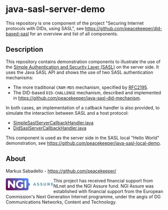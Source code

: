 # java-sasl-server-demo

This repository is one component of the project "Securing Internet protocols with DIDs, using SASL",
see https://github.com/peacekeeper/did-based-sasl for an overview and list of all components.

## Description

This repository contains demonstration components to illustrate the use of the [Simple Authentication and Security Layer (SASL)](https://www.rfc-editor.org/rfc/rfc4422.html)
on the server side. It uses the Java SASL API and shows the use of two SASL authentication mechanisms:

- The more traditional `CRAM-MD5` mechanism, specified by [RFC2195](https://www.rfc-editor.org/rfc/rfc2195.html).
- The DID-based `DID-CHALLENGE` mechanism, described and implemented in https://github.com/peacekeeper/java-sasl-did-mechanism.

In both cases, an implementation of a callback handler is also provided, to simulate the interaction between SASL and
a host protocol:

- [SimpleSaslServerCallbackHandler.java](https://github.com/peacekeeper/java-sasl-server-demo/blob/main/src/main/java/demo/sasl/server/SimpleSaslServerCallbackHandler.java)
- [DidSaslServerCallbackHandler.java](https://github.com/peacekeeper/java-sasl-server-demo/blob/main/src/main/java/demo/sasl/server/did/DidSaslServerCallbackHandler.java)

This component is used as the server side in the SASL local "Hello World" demonstration,
see https://github.com/peacekeeper/java-sasl-local-demo.

## About

Markus Sabadello - https://github.com/peacekeeper/

<img align="left" height="40" src="https://github.com/peacekeeper/did-based-sasl/blob/main/docs/logo-ngi-assure.png?raw=true">

This project has received financial support from NLnet and the NGI Assure fund. NGI Assure was established with
financial support from the European Commission's Next Generation Internet programme, under the aegis of DG
Communications Networks, Content and Technology.
